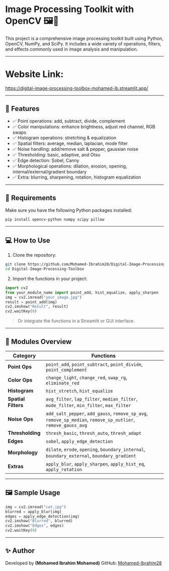 
# Image Processing Toolkit with OpenCV 🖼️🧠

This project is a comprehensive image processing toolkit built using Python, OpenCV, NumPy, and SciPy. It includes a wide variety of operations, filters, and effects commonly used in image analysis and manipulation.

---

# Website Link: 

https://digital-image-processing-toolbox-mohamed-ib.streamlit.app/

---

## 🚀 Features

- ✅ Point operations: add, subtract, divide, complement
- ✅ Color manipulations: enhance brightness, adjust red channel, RGB swaps
- ✅ Histogram operations: stretching & equalization
- ✅ Spatial filters: average, median, laplacian, mode filter
- ✅ Noise handling: add/remove salt & pepper, gaussian noise
- ✅ Thresholding: basic, adaptive, and Otsu
- ✅ Edge detection: Sobel, Canny
- ✅ Morphological operations: dilation, erosion, opening, internal/external/gradient boundary
- ✅ Extra: blurring, sharpening, rotation, histogram equalization

---

## 🧰 Requirements

Make sure you have the following Python packages installed:

```bash
pip install opencv-python numpy scipy pillow
```

---

## 💻 How to Use

1. Clone the repository:
```bash
git clone https://github.com/Mohamed-Ibrahim28/Digital-Image-Processing-Toolbox.git
cd Digital-Image-Processing-Toolbox
```

2. Import the functions in your project:

```python
import cv2
from your_module_name import point_add, hist_equalize, apply_sharpen
img = cv2.imread("your_image.jpg")
result = point_add(img)
cv2.imshow("Result", result)
cv2.waitKey(0)
```

> Or integrate the functions in a Streamlit or GUI interface.

---

## 🧠 Modules Overview

| Category | Functions |
|---------|------------|
| **Point Ops** | `point_add`, `point_subtract`, `point_divide`, `point_complement` |
| **Color Ops** | `change_light`, `change_red`, `swap_rg`, `eliminate_red` |
| **Histogram** | `hist_stretch`, `hist_equalize` |
| **Spatial Filters** | `avg_filter`, `lap_filter`, `median_filter`, `mode_filter`, `min_filter`, `max_filter` |
| **Noise Ops** | `add_salt_pepper`, `add_gauss`, `remove_sp_avg`, `remove_sp_median`, `remove_sp_outlier`, `remove_gauss_avg` |
| **Thresholding** | `thresh_basic`, `thresh_auto`, `thresh_adapt` |
| **Edges** | `sobel`, `apply_edge_detection` |
| **Morphology** | `dilate`, `erode`, `opening`, `boundary_internal`, `boundary_external`, `boundary_gradient` |
| **Extras** | `apply_blur`, `apply_sharpen`, `apply_hist_eq`, `apply_rotation` |

---

## 🖼️ Sample Usage

```python
img = cv2.imread("cat.jpg")
blurred = apply_blur(img)
edges = apply_edge_detection(img)
cv2.imshow("Blurred", blurred)
cv2.imshow("Edges", edges)
cv2.waitKey(0)
```

---


## ✨ Author

Developed by **(Mohamed Ibrahim Mohamed)**
GitHub: [Mohamed-Ibrahim28](https://github.com/Mohamed-Ibrahim28)
